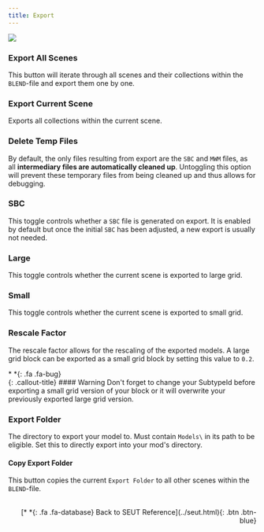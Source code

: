```yaml
---
title: Export
---
```

![](/modding-reference/assets/images/reference/seut/export_1.png)

### Export All Scenes
This button will iterate through all scenes and their collections within the `BLEND`-file and export them one by one. 

### Export Current Scene
Exports all collections within the current scene.

### Delete Temp Files
By default, the only files resulting from export are the `SBC` and `MWM` files, as all **intermediary files are automatically cleaned up**. Untoggling this option will prevent these temporary files from being cleaned up and thus allows for debugging.

### SBC
This toggle controls whether a `SBC` file is generated on export. It is enabled by default but once the initial `SBC` has been adjusted, a new export is usually not needed.

### Large
This toggle controls whether the current scene is exported to large grid.

### Small
This toggle controls whether the current scene is exported to small grid.

### Rescale Factor
The rescale factor allows for the rescaling of the exported models. A large grid block can be exported as a small grid block by setting this value to `0.2`.

<div class="callout-block callout-warning"><div class="icon-holder">*&nbsp;*{: .fa .fa-bug}
</div><div class="content">
{: .callout-title}
#### Warning
Don't forget to change your SubtypeId before exporting a small grid version of your block or it will overwrite your previously exported large grid version.
</div></div>

### Export Folder
The directory to export your model to. Must contain `Models\` in its path to be eligible. Set this to directly export into your mod's directory.

#### Copy Export Folder
This button copies the current `Export Folder` to all other scenes within the `BLEND`-file.
<br><br/>
<p style="text-align:right">[*&nbsp;*{: .fa .fa-database} Back to SEUT Reference](../seut.html){: .btn .btn-blue}</p>